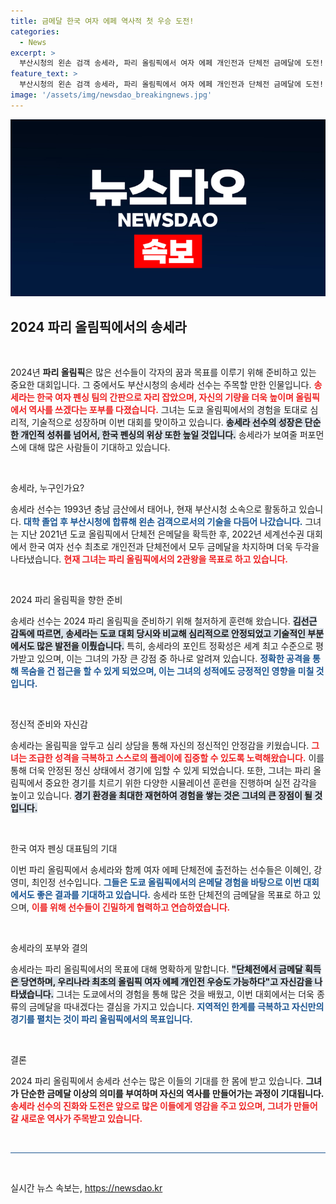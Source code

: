 ```yaml
---
title: 금메달 한국 여자 에페 역사적 첫 우승 도전!
categories:
  - News
excerpt: >
  부산시청의 왼손 검객 송세라, 파리 올림픽에서 여자 에페 개인전과 단체전 금메달에 도전! 세계 최고 수준의 정확성과 성숙함으로 새로운 역사를 쓰겠다는 그녀의 파란만장한 여정이 시작된다.
feature_text: >
  부산시청의 왼손 검객 송세라, 파리 올림픽에서 여자 에페 개인전과 단체전 금메달에 도전! 세계 최고 수준의 정확성과 성숙함으로 새로운 역사를 쓰겠다는 그녀의 파란만장한 여정이 시작된다.
image: '/assets/img/newsdao_breakingnews.jpg'
---
```


<p><img src="/assets/img/newsdao_breakingnews.jpg" alt="bookingtag 속보" /></p>

<h2 data-ke-size="size26">2024 파리 올림픽에서의 송세라</h2>

<p data-ke-size="size16">&nbsp;</p>

<p>2024년 <b>파리 올림픽</b>은 많은 선수들이 각자의 꿈과 목표를 이루기 위해 준비하고 있는 중요한 대회입니다. 그 중에서도 부산시청의 송세라 선수는 주목할 만한 인물입니다. <b><span style="color: #ee2323;">송세라는 한국 여자 펜싱 팀의 간판으로 자리 잡았으며, 자신의 기량을 더욱 높이며 올림픽에서 역사를 쓰겠다는 포부를 다졌습니다.</span></b> 그녀는 도쿄 올림픽에서의 경험을 토대로 심리적, 기술적으로 성장하며 이번 대회를 맞이하고 있습니다. <b><span style="background-color: #21538527;">송세라 선수의 성장은 단순한 개인적 성취를 넘어서, 한국 펜싱의 위상 또한 높일 것입니다.</span></b> 송세라가 보여줄 퍼포먼스에 대해 많은 사람들이 기대하고 있습니다. </p>

<p data-ke-size="size16">&nbsp;</p>

<p>송세라, 누구인가요? </p>

<p data-ke-size="size16"></p>

<p>송세라 선수는 1993년 충남 금산에서 태어나, 현재 부산시청 소속으로 활동하고 있습니다. <b><span style="color: #1a5490;">대학 졸업 후 부산시청에 합류해 왼손 검객으로서의 기술을 다듬어 나갔습니다.</span></b> 그녀는 지난 2021년 도쿄 올림픽에서 단체전 은메달을 확득한 후, 2022년 세계선수권 대회에서 한국 여자 선수 최초로 개인전과 단체전에서 모두 금메달을 차지하며 더욱 두각을 나타냈습니다. <b><span style="color: #ee2323;">현재 그녀는 파리 올림픽에서의 2관왕을 목표로 하고 있습니다.</span></b></p>

<p data-ke-size="size16">&nbsp;</p>

<p>2024 파리 올림픽을 향한 준비</p>

<p data-ke-size="size16"></p>

<p>송세라 선수는 2024 파리 올림픽을 준비하기 위해 철저하게 훈련해 왔습니다. <b><span style="background-color: #21538527;">김선근 감독에 따르면, 송세라는 도쿄 대회 당시와 비교해 심리적으로 안정되었고 기술적인 부분에서도 많은 발전을 이뤘습니다.</span></b> 특히, 송세라의 포인트 정확성은 세계 최고 수준으로 평가받고 있으며, 이는 그녀의 가장 큰 강점 중 하나로 알려져 있습니다. <b><span style="color: #1a5490;">정확한 공격을 통해 목숨을 건 접근을 할 수 있게 되었으며, 이는 그녀의 성적에도 긍정적인 영향을 미칠 것입니다.</span></b></p>

<p data-ke-size="size16">&nbsp;</p>

<p>정신적 준비와 자신감</p>

<p data-ke-size="size16"></p>

<p>송세라는 올림픽을 앞두고 심리 상담을 통해 자신의 정신적인 안정감을 키웠습니다. <b><span style="color: #ee2323;">그녀는 조급한 성격을 극복하고 스스로의 플레이에 집중할 수 있도록 노력해왔습니다.</span></b> 이를 통해 더욱 안정된 정신 상태에서 경기에 임할 수 있게 되었습니다. 또한, 그녀는 파리 올림픽에서 중요한 경기를 치르기 위한 다양한 시뮬레이션 훈련을 진행하며 실전 감각을 높이고 있습니다. <b><span style="background-color: #21538527;">경기 환경을 최대한 재현하여 경험을 쌓는 것은 그녀의 큰 장점이 될 것입니다.</span></b></p>

<p data-ke-size="size16">&nbsp;</p>

<p>한국 여자 펜싱 대표팀의 기대</p>

<p data-ke-size="size16"></p>

<p>이번 파리 올림픽에서 송세라와 함께 여자 에페 단체전에 출전하는 선수들은 이혜인, 강영미, 최인정 선수입니다. <b><span style="color: #1a5490;">그들은 도쿄 올림픽에서의 은메달 경험을 바탕으로 이번 대회에서도 좋은 결과를 기대하고 있습니다.</span></b> 송세라 또한 단체전의 금메달을 목표로 하고 있으며, <b><span style="color: #ee2323;">이를 위해 선수들이 긴밀하게 협력하고 연습하였습니다.</span></b></p>

<p data-ke-size="size16">&nbsp;</p>

<p>송세라의 포부와 결의</p>

<p data-ke-size="size16"></p>

<p>송세라는 파리 올림픽에서의 목표에 대해 명확하게 말합니다. <b><span style="background-color: #21538527;">"단체전에서 금메달 획득은 당연하며, 우리나라 최초의 올림픽 여자 에페 개인전 우승도 가능하다"고 자신감을 나타냈습니다.</span></b> 그녀는 도쿄에서의 경험을 통해 많은 것을 배웠고, 이번 대회에서는 더욱 종류의 금메달을 따내겠다는 결심을 가지고 있습니다. <b><span style="color: #1a5490;">지역적인 한계를 극복하고 자신만의 경기를 펼치는 것이 파리 올림픽에서의 목표입니다.</span></b></p>

<p data-ke-size="size16">&nbsp;</p>

<p>결론</p>

<p data-ke-size="size16"></p>

<p>2024 파리 올림픽에서 송세라 선수는 많은 이들의 기대를 한 몸에 받고 있습니다. <b>그녀가 단순한 금메달 이상의 의미를 부여하며 자신의 역사를 만들어가는 과정이 기대됩니다.</b> <b><span style="color: #ee2323;">송세라 선수의 진화와 도전은 앞으로 많은 이들에게 영감을 주고 있으며, 그녀가 만들어갈 새로운 역사가 주목받고 있습니다.</span></b> </p>

<p data-ke-size="size16">&nbsp;</p>

<hr style="height:1px; background-color: #1a5490; border:none;" />

<p data-ke-size="size16">&nbsp;</p>
실시간 뉴스 속보는, <a href="https://newsdao.kr" rel="dofollow">https://newsdao.kr</a>



